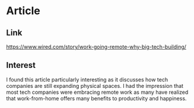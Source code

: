 # Article

## Link

https://www.wired.com/story/work-going-remote-why-big-tech-building/

## Interest

I found this article particularly interesting as it discusses how tech companies are still expanding physical spaces. I had the impression that most tech companies were embracing remote work as many have realized that work-from-home offers many benefits to productivity and happiness. 